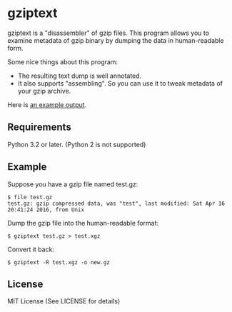gziptext
========

gziptext is a "disassembler" of gzip files. This program allows you to examine
metadata of gzip binary by dumping the data in human-readable form.

Some nice things about this program:

* The resulting text dump is well annotated.
* It also supports "assembling". So you can use it to tweak metadata of your
  gzip archive.

Here is [an example output](doc/sample.xgz).

Requirements
------------

Python 3.2 or later. (Python 2 is not supported)


Example
-------

Suppose you have a gzip file named test.gz:

    $ file test.gz
    test.gz: gzip compressed data, was "test", last modified: Sat Apr 16
    20:41:24 2016, from Unix

Dump the gzip file into the human-readable format:

    $ gziptext test.gz > test.xgz

Convert it back:

    $ gziptext -R test.xgz -o new.gz


License
-------

MIT License (See LICENSE for details)
